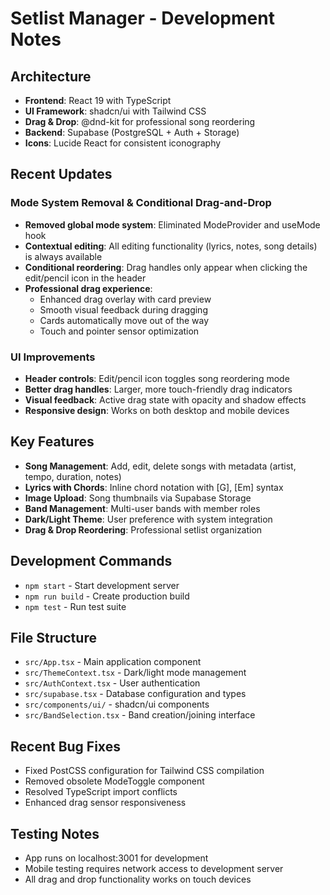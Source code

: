# Setlist Manager - Development Notes

## Architecture
- **Frontend**: React 19 with TypeScript
- **UI Framework**: shadcn/ui with Tailwind CSS
- **Drag & Drop**: @dnd-kit for professional song reordering
- **Backend**: Supabase (PostgreSQL + Auth + Storage)
- **Icons**: Lucide React for consistent iconography

## Recent Updates

### Mode System Removal & Conditional Drag-and-Drop
- **Removed global mode system**: Eliminated ModeProvider and useMode hook
- **Contextual editing**: All editing functionality (lyrics, notes, song details) is always available
- **Conditional reordering**: Drag handles only appear when clicking the edit/pencil icon in the header
- **Professional drag experience**: 
  - Enhanced drag overlay with card preview
  - Smooth visual feedback during dragging
  - Cards automatically move out of the way
  - Touch and pointer sensor optimization

### UI Improvements
- **Header controls**: Edit/pencil icon toggles song reordering mode
- **Better drag handles**: Larger, more touch-friendly drag indicators
- **Visual feedback**: Active drag state with opacity and shadow effects
- **Responsive design**: Works on both desktop and mobile devices

## Key Features
- **Song Management**: Add, edit, delete songs with metadata (artist, tempo, duration, notes)
- **Lyrics with Chords**: Inline chord notation with [G], [Em] syntax
- **Image Upload**: Song thumbnails via Supabase Storage
- **Band Management**: Multi-user bands with member roles
- **Dark/Light Theme**: User preference with system integration
- **Drag & Drop Reordering**: Professional setlist organization

## Development Commands
- `npm start` - Start development server
- `npm run build` - Create production build
- `npm test` - Run test suite

## File Structure
- `src/App.tsx` - Main application component
- `src/ThemeContext.tsx` - Dark/light mode management
- `src/AuthContext.tsx` - User authentication
- `src/supabase.tsx` - Database configuration and types
- `src/components/ui/` - shadcn/ui components
- `src/BandSelection.tsx` - Band creation/joining interface

## Recent Bug Fixes
- Fixed PostCSS configuration for Tailwind CSS compilation
- Removed obsolete ModeToggle component
- Resolved TypeScript import conflicts
- Enhanced drag sensor responsiveness

## Testing Notes
- App runs on localhost:3001 for development
- Mobile testing requires network access to development server
- All drag and drop functionality works on touch devices